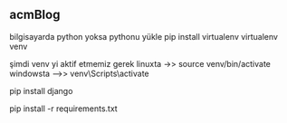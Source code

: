 ## acmBlog

bilgisayarda python yoksa pythonu yükle
pip install virtualenv
virtualenv venv

şimdi venv  yi aktif etmemiz gerek
linuxta ->> source venv/bin/activate
windowsta -->> venv\Scripts\activate

pip install django

pip install -r requirements.txt
